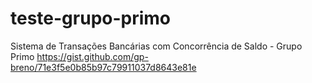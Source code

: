 # teste-grupo-primo
Sistema de Transações Bancárias com Concorrência de Saldo - Grupo Primo https://gist.github.com/gp-breno/71e3f5e0b85b97c79911037d8643e81e

